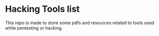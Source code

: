 
# Hacking Tools list

This repo is made to store some pdfs and resources related to tools used while pentesting or hacking. 

